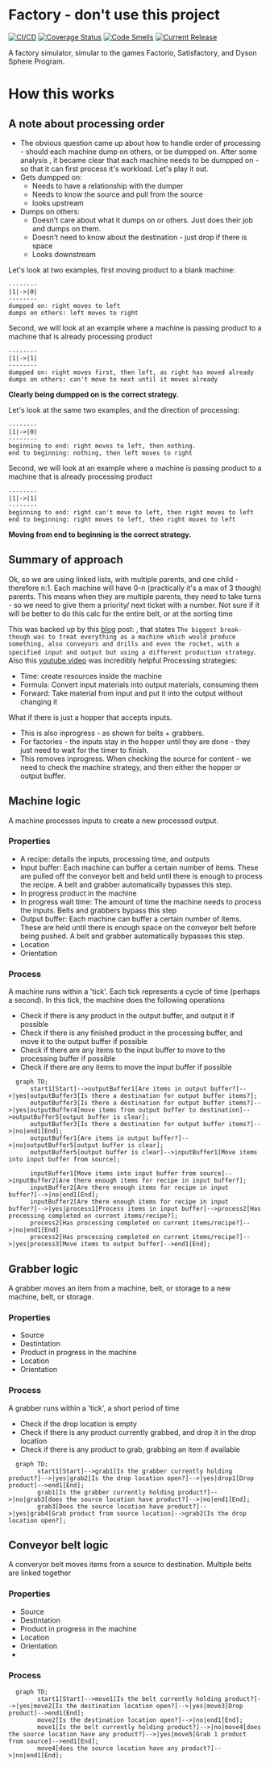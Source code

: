 # Factory - don't use this project
[![CI/CD](https://github.com/samsmithnz/Factory/actions/workflows/workflow.yml/badge.svg)](https://github.com/samsmithnz/Factory/actions/workflows/workflow.yml)
[![Coverage Status](https://coveralls.io/repos/github/samsmithnz/Factory/badge.svg?branch=main)](https://coveralls.io/github/samsmithnz/Factory?branch=main)
[![Code Smells](https://sonarcloud.io/api/project_badges/measure?project=samsmithnz_Factory&metric=code_smells)](https://sonarcloud.io/summary/new_code?id=samsmithnz_Factory)
[![Current Release](https://img.shields.io/github/release/samsmithnz/Factory/all.svg)](https://github.com/samsmithnz/Factory/releases)

A factory simulator, simular to the games Factorio, Satisfactory, and Dyson Sphere Program.

# How this works

## A note about processing order
- The obvious question came up about how to handle order of processing - should each machine dump on others, or be dumpped on. After some analysis , it became clear that each machine needs to be dumpped on - so that it can first process it's workload. Let's play it out.
- Gets dumpped on:
    - Needs to have a relationship with the dumper
	- Needs to know the source and pull from the source
	- looks upstream
- Dumps on others:
    - Doesn't care about what it dumps on or others. Just does their job and dumps on them.
	- Doesn't need to know about the destination - just drop if there is space
    - Looks downstream

Let's look at two examples, first moving product to a blank machine:
```
--------
|1|->|0|
--------
dumpped on: right moves to left
dumps on others: left moves to right
```

Second, we will look at an example where a machine is passing product to a machine that is already processing product
```
--------
|1|->|1|
--------
dumpped on: right moves first, then left, as right has moved already
dumps on others: can't move to next until it moves already
```

**Clearly being dumpped on is the correct strategy.**

Let's look at the same two examples, and the direction of processing:
```
--------
|1|->|0|
--------
beginning to end: right moves to left, then nothing.
end to beginning: nothing, then left moves to right
```

Second, we will look at an example where a machine is passing product to a machine that is already processing product
```
--------
|1|->|1|
--------
beginning to end: right can't move to left, then right moves to left
end to beginning: right moves to left, then right moves to left
```

**Moving from end to beginning is the correct strategy.**

## Summary of approach

Ok, so we are using linked lists, with multiple parents, and one child - therefore n:1. Each machine will have 0-n (practically it's a max of 3 though) parents. 
This means when they are multiple parents, they need to take turns - so we need to give them a priority/ next ticket with a number. Not sure if it will be better to do this calc for the entire belt, or at the sorting time


This was backed up by this [blog](https://blog.wetzold.com/2021/05/08/creating-a-factory-automation-game-with-unity-in-three-days-for-ludum-dare/) post: , that states `The biggest break-though was to treat everything as a machine which would produce something, also conveyors and drills and even the rocket, with a specified input and output but using a different production strategy`. Also this [youtube video](https://www.youtube.com/watch?v=88cIVR4KI_Q) was incredibly helpful
Processing strategies:
- Time: create resources inside the machine
- Formula: Convert input materials into output materials, consuming them
- Forward: Take material from input and put it into the output without changing it


What if there is just a hopper that accepts inputs. 
 - This is also inprogress - as shown for belts + grabbers. 
 - For factories - the inputs stay in the hopper until they are done - they just need to wait for the timer to finish.
 - This removes inprogress. When checking the source for content - we need to check the machine strategy, and then either the hopper or output buffer.

## Machine logic
A machine processes inputs to create a new processed output. 

### Properties
- A recipe: details the inputs, processing time, and outputs
- Input buffer: Each machine can buffer a certain number of items. These are pulled off the conveyor belt and held until there is enough to process the recipe. A belt and grabber automatically bypasses this step.
- In progress product in the machine
- In progress wait time: The amount of time the machine needs to process the inputs. Belts and grabbers bypass this step
- Output buffer: Each machine can buffer a certain number of items. These are held until there is enough space on the conveyor belt before being pushed. A belt and grabber automatically bypasses this step.
- Location
- Orientation

### Process
A machine runs within a 'tick'. Each tick represents a cycle of time (perhaps a second). In this tick, the machine does the following operations
- Check if there is any product in the output buffer, and output it if possible 
- Check if there is any finished product in the processing buffer, and move it to the output buffer if possible 
- Check if there are any items to the input buffer to move to the processing buffer if possible 
- Check if there are any items to move the input buffer if possible 

```mermaid
  graph TD; 
      start1[Start]-->outputBuffer1[Are items in output buffer?]-->|yes|outputBuffer3[Is there a destination for output buffer items?];
      outputBuffer3[Is there a destination for output buffer items?]-->|yes|outputBuffer4[move items from output buffer to destination]-->outputBuffer5[output buffer is clear];
      outputBuffer3[Is there a destination for output buffer items?]-->|no|end1[End];
      outputBuffer1[Are items in output buffer?]-->|no|outputBuffer5[output buffer is clear];
      outputBuffer5[output buffer is clear]-->inputBuffer1[Move items into input buffer from source];

      inputBuffer1[Move items into input buffer from source]-->inputBuffer2[Are there enough items for recipe in input buffer?];
      inputBuffer2[Are there enough items for recipe in input buffer?]-->|no|end1[End];      
      inputBuffer2[Are there enough items for recipe in input buffer?]-->|yes|process1[Process items in input buffer]-->process2[Has processing completed on current items/recipe?];
      process2[Has processing completed on current items/recipe?]-->|no|end1[End]
      process2[Has processing completed on current items/recipe?]-->|yes|process3[Move items to output buffer]-->end1[End];
```

## Grabber logic
A grabber moves an item from a machine, belt, or storage to a new machine, belt, or storage.

### Properties
- Source
- Destintation
- Product in progress in the machine
- Location
- Orientation

### Process
A grabber runs within a 'tick', a short period of time  
- Check if the drop location is empty
- Check if there is any product currently grabbed, and drop it in the drop location
- Check if there is any product to grab, grabbing an item if available

```mermaid
  graph TD; 
        start1[Start]-->grab1[Is the grabber currently holding product?]-->|yes|grab2[Is the drop location open?]-->|yes|drop1[Drop product]-->end1[End];
        grab1[Is the grabber currently holding product?]-->|no|grab3[does the source location have product?]-->|no|end1[End];
        grab3[Does the source location have product?]-->|yes|grab4[Grab product from source location]-->grab2[Is the drop location open?];
```

## Conveyor belt logic
A converyor belt moves items from a source to destination. Multiple belts are linked together

### Properties
- Source
- Destintation
- Product in progress in the machine
- Location
- Orientation
- 
### Process

```mermaid
  graph TD; 
        start1[Start]-->move1[Is the belt currently holding product?]-->|yes|move2[Is the destination location open?]-->|yes|move3[Drop product]-->end1[End];
        move2[Is the destination location open?]-->|no|end1[End];
        move1[Is the belt currently holding product?]-->|no|move4[does the source location have any product?]-->|yes|move5[Grab 1 product from source]-->end1[End];
        move4[does the source location have any product?]-->|no|end1[End];
```

